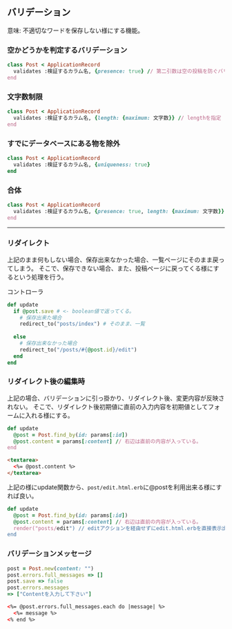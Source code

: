 ## バリデーション
意味: 不適切なワードを保存しない様にする機能。


### 空かどうかを判定するバリデーション
```ruby
class Post < ApplicationRecord
  validates :検証するカラム名, {presence: true} // 第二引数は空の投稿を防ぐバリデーション
end
``` 

### 文字数制限
```ruby
class Post < ApplicationRecord
  validates :検証するカラム名, {length: {maximum: 文字数}} // lengthを指定
end
```
### すでにデータベースにある物を除外
```ruby
class Post < ApplicationRecord
  validates :検証するカラム名, {uniqueness: true}
end
```
### 合体
```ruby
class Post < ApplicationRecord
  validates :検証するカラム名, {presence: true, length: {maximum: 文字数}} // lengthを指定
end
```

---

### リダイレクト

上記のまま何もしない場合、保存出来なかった場合、一覧ページにそのまま戻ってしまう。
そこで、保存できない場合、また、投稿ページに戻ってくる様にするという処理を行う。

コントローラ
```ruby
def update
  if @post.save # <- boolean値で返ってくる。
    # 保存出来た場合
    redirect_to("posts/index") # そのまま、一覧
    
  else
    # 保存出来なかった場合
    redirect_to("/posts/#{@post.id}/edit")
  end
end
```

### リダイレクト後の編集時
上記の場合、バリデーションに引っ掛かり、リダイレクト後、変更内容が反映されない。
そこで、リダイレクト後初期値に直前の入力内容を初期値としてフォームに入れる様にする。

```ruby
def update
  @post = Post.find_by(id: params[:id])
  @post.content = params[:content] // 右辺は直前の内容が入っている。
end
```
```html
<textarea>
  <%= @post.content %>
</textarea>
```

上記の様にupdate関数から、```post/edit.html.erb```に@postを利用出来る様にすれば良い。

```ruby
def update
  @post = Post.find_by(id: params[:id])
  @post.content = params[:content] // 右辺は直前の内容が入っている。
  render("posts/edit") // editアクションを経由せずにedit.html.erbを直接表示出来る。
end
```

### バリデーションメッセージ
```ruby
post = Post.new(content: "")
post.errors.full_messages => []
post.save => false
post.errors.messages
=> ["Contentを入力して下さい"]
```
```html
<%= @post.errors.full_messages.each do |message| %>
  <%= message %>
<% end %>
```
